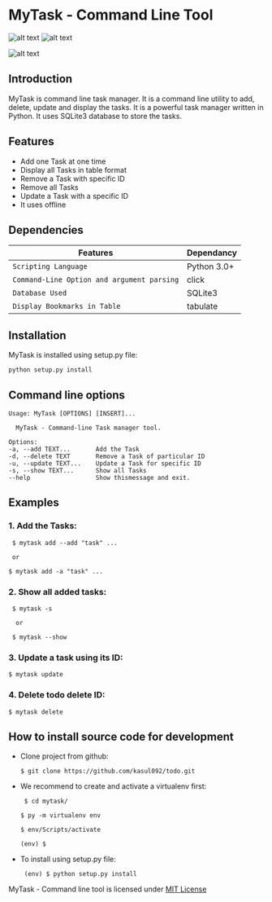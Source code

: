 
# MyTask - Command Line Tool


![alt text][Python]  ![alt text][license]


![alt text][logo]

[logo]:https://user-images.githubusercontent.com/82323267/122858938-ca43c380-d338-11eb-9802-81d76120c46b.png



## Introduction

MyTask is command line task manager. It is a command line utility to add, delete, update and display the tasks. It is a powerful task manager written in Python. It uses SQLite3 database to store the tasks.


## Features

* Add one Task at one time
* Display all Tasks in table format
* Remove a Task with specific ID
* Remove all Tasks
* Update a Task with a specific ID
* It uses offline


## Dependencies

| Features | Dependancy |
|---|---|
| ``Scripting Language`` | Python 3.0+
| ``Command-Line Option and argument parsing`` | click
| ``Database Used`` | SQLite3
| ``Display Bookmarks in Table`` | tabulate |


## Installation

MyTask is installed using setup.py file:



    python setup.py install

## Command line options


    Usage: MyTask [OPTIONS] [INSERT]...

      MyTask - Command-line Task manager tool.

    Options:
    -a, --add TEXT...       Add the Task 
    -d, --delete TEXT       Remove a Task of particular ID
    -u, --update TEXT...    Update a Task for specific ID
    -s, --show TEXT...      Show all Tasks
    --help                  Show thismessage and exit.


## Examples

### 1. **Add** the Tasks:


     $ mytask add --add "task" ...
     
     or
     
    $ mytask add -a "task" ...



### 2. **Show** all added tasks:


     $ mytask -s
  
      or
     
     $ mytask --show

### 3. **Update** a task using its ID:



    $ mytask update

### 4. **Delete** todo delete ID:

    $ mytask delete

## How to install source code for development

* Clone project from github:



      $ git clone https://github.com/kasul092/todo.git

* We recommend to create and activate a virtualenv first:

   

       $ cd mytask/

      $ py -m virtualenv env

      $ env/Scripts/activate

      (env) $

* To install using setup.py file:



       (env) $ python setup.py install



MyTask - Command line tool is licensed under [MIT License](https://github.com/kasul092/todo/blob/main/LICENSE)





[Python]:https://img.shields.io/badge/python-3.6-blue.svg



[license]:https://img.shields.io/badge/license-MIT-yellow.svg?maxAge=2592000



